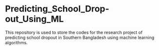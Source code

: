 # Predicting_School_Drop-out_Using_ML
This repository is used to store the codes for the research project of predicting school dropout in Southern Bangladesh using machine learning algorithms.
